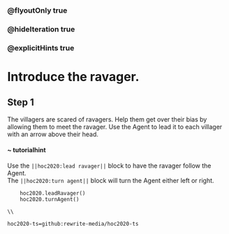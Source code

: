 ### @flyoutOnly true
### @hideIteration true
### @explicitHints true

# Introduce the ravager.

## Step 1
The villagers are scared of ravagers. Help them get over their bias by allowing them to meet the ravager. Use the Agent to lead it to each villager with an arrow above their head.

#### ~ tutorialhint 
Use the ``||hoc2020:lead ravager||`` block to have the ravager follow the Agent.  
The ``||hoc2020:turn agent||`` block will turn the Agent either left or right.

```ghost
    hoc2020.leadRavager()
    hoc2020.turnAgent()    
```
```template
\\
```
```package
hoc2020-ts=github:rewrite-media/hoc2020-ts
```